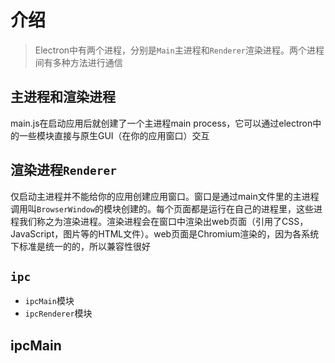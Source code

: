 # 介绍

> Electron中有两个进程，分别是`Main`主进程和`Renderer`渲染进程。两个进程间有多种方法进行通信

## 主进程和渲染进程

main.js在启动应用后就创建了一个主进程main process，它可以通过electron中的一些模块直接与原生GUI（在你的应用窗口）交互

## 渲染进程`Renderer`

仅启动主进程并不能给你的应用创建应用窗口。窗口是通过main文件里的主进程调用叫`BrowserWindow`的模块创建的。每个页面都是运行在自己的进程里，这些进程我们称之为渲染进程。渲染进程会在窗口中渲染出web页面（引用了CSS，JavaScript，图片等的HTML文件）。web页面是Chromium渲染的，因为各系统下标准是统一的的，所以兼容性很好

## `ipc`

- `ipcMain`模块
- `ipcRenderer`模块

## ipcMain

```

```

